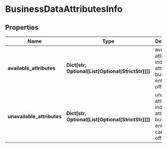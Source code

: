 # BusinessDataAttributesInfo


## Properties

| Name | Type | Description | Notes |
|------------ | ------------- | ------------- | -------------|
**available_attributes** | **Dict[str, Optional[List[Optional[StrictStr]]]]** | available attributes<br>indicates attributes a business entity can offer |[optional]|
**unavailable_attributes** | **Dict[str, Optional[List[Optional[StrictStr]]]]** | unavailable attributes<br>indicates attributes a business entity cannot offer |[optional]|